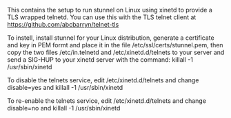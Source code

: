 This contains the setup to run stunnel on Linux using xinetd to provide a TLS wrapped telnetd. You can use this with the TLS telnet client at https://github.com/abcbarryn/telnet-tls

To instell, install stunnel for your Linux distribution, generate a certificate and key in PEM formt and place it in the file /etc/ssl/certs/stunnel.pem, then copy the two files /etc/in.telnetd and /etc/xinetd.d/telnets to your server and send a SIG-HUP to your xinetd server with the command:
killall -1 /usr/sbin/xinetd

To disable the telnets service, edit /etc/xinetd.d/telnets and change disable=yes and killall -1 /usr/sbin/xinetd

To re-enable the telnets service, edit /etc/xinetd.d/telnets and change disable=no and killall -1 /usr/sbin/xinetd
